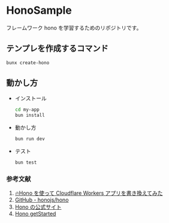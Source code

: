 # HonoSample

フレームワーク hono を学習するためのリポジトリです。

## テンプレを作成するコマンド

```bash
bunx create-hono
```

## 動かし方

- インストール

  ```bash
  cd my-app
  bun install
  ```

- 動かし方

  ```bash
  bun run dev
  ```

- テスト

  ```bash
  bun test
  ```

### 参考文献

1. [🔥Hono を使って Cloudflare Workers アプリを書き換えてみた](https://zenn.dev/rescuenow/articles/c1f008c23b1082)
2. [GitHub - honojs/hono](https://github.com/honojs/hono)
3. [Hono の公式サイト](https://hono.dev/)
4. [Hono getStarted](https://hono.dev/top)
